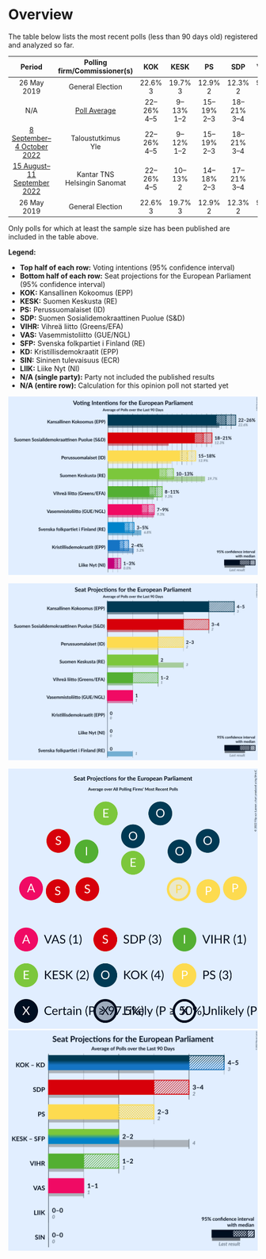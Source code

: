 # Overview

The table below lists the most recent polls (less than 90 days old) registered and analyzed so far.

| Period     | Polling firm/Commissioner(s) | KOK | KESK | PS | SDP | VIHR | VAS | SFP | KD | SIN | LIIK |
|:----------:|:----------------------------:|:--:|:--:|:--:|:--:|:--:|:--:|:--:|:--:|:--:|:--:|
| 26 May 2019 | General Election | 22.6% <br> 3 | 19.7% <br> 3 | 12.9% <br> 2 | 12.3% <br> 2 | 9.3% <br> 1 | 9.3% <br> 1 | 6.8% <br> 1 | 5.2% <br> 0 | 0.0% <br> 0 | 0.0% <br> 0 |
| N/A | [Poll Average](average.html) | 22–26% <br> 4–5 | 9–13% <br> 1–2 | 15–19% <br> 2–3 | 18–21% <br> 3–4 | 8–11% <br> 1–2 | 7–10% <br> 1 | 4–5% <br> 0–1 | 3–4% <br> 0 | N/A <br> N/A | 1–3% <br> 0 |
| [8 September–4 October 2022](2022-10-04-Taloustutkimus.html) | Taloustutkimus <br> Yle | 22–26% <br> 4–5 | 9–12% <br> 1–2 | 15–19% <br> 2–3 | 18–21% <br> 3–4 | 8–11% <br> 1–2 | 7–10% <br> 1 | 3–5% <br> 0–1 | 3–4% <br> 0 | N/A <br> N/A | 1–2% <br> 0 |
| [15 August–11 September 2022](2022-09-11-KantarTNS.html) | Kantar TNS <br> Helsingin Sanomat | 22–26% <br> 4–5 | 10–13% <br> 2 | 14–18% <br> 2–3 | 17–21% <br> 3–4 | 8–11% <br> 1–2 | 7–9% <br> 1 | 4–5% <br> 0–1 | 3–4% <br> 0 | N/A <br> N/A | 1–3% <br> 0 |
| 26 May 2019 | General Election | 22.6% <br> 3 | 19.7% <br> 3 | 12.9% <br> 2 | 12.3% <br> 2 | 9.3% <br> 1 | 9.3% <br> 1 | 6.8% <br> 1 | 5.2% <br> 0 | 0.0% <br> 0 | 0.0% <br> 0 |

Only polls for which at least the sample size has been published are included in the table above.

**Legend:**
+ **Top half of each row:** Voting intentions (95% confidence interval)
+ **Bottom half of each row:** Seat projections for the European Parliament (95% confidence interval)
+ **KOK:** Kansallinen Kokoomus (EPP)
+ **KESK:** Suomen Keskusta (RE)
+ **PS:** Perussuomalaiset (ID)
+ **SDP:** Suomen Sosialidemokraattinen Puolue (S&D)
+ **VIHR:** Vihreä liitto (Greens/EFA)
+ **VAS:** Vasemmistoliitto (GUE/NGL)
+ **SFP:** Svenska folkpartiet i Finland (RE)
+ **KD:** Kristillisdemokraatit (EPP)
+ **SIN:** Sininen tulevaisuus (ECR)
+ **LIIK:** Liike Nyt (NI)
+ **N/A (single party):** Party not included the published results
+ **N/A (entire row):** Calculation for this opinion poll not started yet


![Graph with voting intentions not yet produced](average.png "Voting Intentions")

![Graph with seats not yet produced](average-seats.png "Seats")

![Graph with seating plan not yet produced](average-seating-plan.png "Seating Plan")
![Graph with coalitions seats not yet produced](average-coalitions-seats.png "Coalitions Seats")
